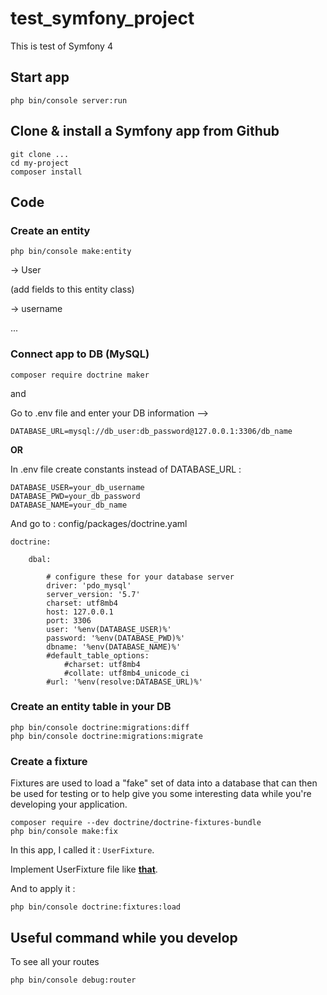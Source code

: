 # test_symfony_project
This is test of Symfony 4

## Start app
```
php bin/console server:run
```

## Clone & install a Symfony app from Github
```
git clone ...
cd my-project
composer install
```

## Code
### Create an entity
```
php bin/console make:entity
```

-> User

(add fields to this entity class)

-> username 

...

### Connect app to DB (MySQL) 
```
composer require doctrine maker
```

and 

Go to .env file and enter your DB information --> 

    DATABASE_URL=mysql://db_user:db_password@127.0.0.1:3306/db_name

**OR**

In .env file create constants instead of DATABASE_URL :

    DATABASE_USER=your_db_username
    DATABASE_PWD=your_db_password
    DATABASE_NAME=your_db_name

And go to : config/packages/doctrine.yaml

    doctrine:

        dbal:

            # configure these for your database server
            driver: 'pdo_mysql'
            server_version: '5.7'
            charset: utf8mb4
            host: 127.0.0.1
            port: 3306
            user: '%env(DATABASE_USER)%'
            password: '%env(DATABASE_PWD)%'
            dbname: '%env(DATABASE_NAME)%'
            #default_table_options:
                #charset: utf8mb4
                #collate: utf8mb4_unicode_ci           
            #url: '%env(resolve:DATABASE_URL)%'

### Create an entity table in your DB

```
php bin/console doctrine:migrations:diff
php bin/console doctrine:migrations:migrate
```

### Create a fixture
Fixtures are used to load a "fake" set of data into a database that can then be used for testing or to help give you some interesting data while you're developing your application.
```
composer require --dev doctrine/doctrine-fixtures-bundle
php bin/console make:fix
```
In this app, I called it : `UserFixture`.

Implement UserFixture file like **[that](https://github.com/willouDeWallStreet/test_symfony_project/blob/master/src/DataFixtures/UserFixture.php)**.

And to apply it :
```
php bin/console doctrine:fixtures:load
```

## Useful command while you develop
To see all your routes 
```
php bin/console debug:router
```